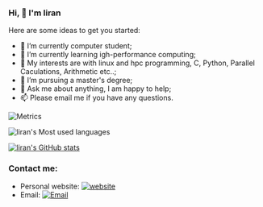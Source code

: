 ### Hi, 👋 I'm liran

<!--
**liranuxx/liranuxx** is a ✨ _special_ ✨ repository because its `README.md` (this file) appears on your GitHub profile.
-->
Here are some ideas to get you started:

- 🔭 I’m currently computer student;
- 🌱 I’m currently learning igh-performance computing;
- 🤔 My interests are with linux and hpc programming, C, Python, Parallel Caculations, Arithmetic etc..;
- 💼 I’m pursuing a master's degree;
- 💬 Ask me about anything, I am happy to help;
- 📫 Please email me if you have any questions.

![Metrics](https://metrics.lecoq.io/liranuxx?template=classic&config.timezone=Asia%2FShanghai)

![liran's Most used languages](https://github-readme-stats.vercel.app/api/top-langs/?username=liranuxx&layout=compact&hide_border=true&langs_count=10)

[![liran's GitHub stats](https://github-readme-stats.vercel.app/api?username=liranuxx)](https://github.com/anuraghazra/github-readme-stats)

### Contact me:

- Personal website: [![website](https://img.shields.io/badge/-3693F3?style=flat-square&logo=icloud&logoColor=white)](https://liranux.gitee.io/)
- Email: [![Email](https://img.shields.io/badge/-D14836?style=flat-square&logo=gmail&logoColor=white)](mailto:1730421828@qq.com)
